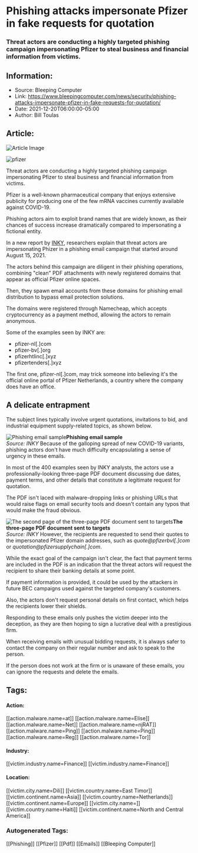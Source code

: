 # Phishing attacks impersonate Pfizer in fake requests for quotation
### Threat actors are conducting a highly targeted phishing campaign impersonating Pfizer to steal business and financial information from victims.

## Information:
+ Source: Bleeping Computer
+ Link: https://www.bleepingcomputer.com/news/security/phishing-attacks-impersonate-pfizer-in-fake-requests-for-quotation/
+ Date: 2021-12-20T06:00:00-05:00
+ Author: Bill Toulas


## Article:
![Article Image](pfizer)

![pfizer](https://www.bleepstatic.com/content/hl-images/2021/12/17/pfizer.jpg?rand=737780822)


Threat actors are conducting a highly targeted phishing campaign impersonating Pfizer to steal business and financial information from victims.


Pfizer is a well-known pharmaceutical company that enjoys extensive publicity for producing one of the few mRNA vaccines currently available against COVID-19.


Phishing actors aim to exploit brand names that are widely known, as their chances of success increase dramatically compared to impersonating a fictional entity.


In a new report by [INKY](https://www.inky.com/blog/fresh-phish-phishers-impersonate-pfizer-in-request-for-quotation-scam), researchers explain that threat actors are impersonating Phizer in a phishing email campaign that started around August 15, 2021.


The actors behind this campaign are diligent in their phishing operations, combining "clean" PDF attachments with newly registered domains that appear as official Pfizer online spaces.


Then, they spawn email accounts from these domains for phishing email distribution to bypass email protection solutions.


The domains were registered through Namecheap, which accepts cryptocurrency as a payment method, allowing the actors to remain anonymous.


Some of the examples seen by INKY are:


* pfizer-nl[.]com
* pfizer-bv[.]org
* pfizerhtlinc[.]xyz
* pfizertenders[.]xyz

The first one, pfizer-nl[.]com, may trick someone into believing it's the official online portal of Pfizer Netherlands, a country where the company does have an office.


A delicate entrapment
---------------------


The subject lines typically involve urgent quotations, invitations to bid, and industrial equipment supply-related topics, as shown below.



![Phishing email sample](https://www.bleepstatic.com/images/news/u/1220909/Phishing/second_sample.jpg)**Phishing email sample**  
*Source: INKY*
Because of the galloping spread of new COVID-19 variants, phishing actors don't have much difficulty encapsulating a sense of urgency in these emails.


In most of the 400 examples seen by INKY analysts, the actors use a professionally-looking three-page PDF document discussing due dates, payment terms, and other details that constitute a legitimate request for quotation.


The PDF isn't laced with malware-dropping links or phishing URLs that would raise flags on email security tools and doesn't contain any typos that would make the fraud obvious.



![The second page of the three-page PDF document sent to targets](https://www.bleepstatic.com/images/news/u/1220909/Phishing/PDF.jpg)**The three-page PDF document sent to targets**  
*Source: INKY*
However, the recipients are requested to send their quotes to the impersonated Pfizer domain addresses, such as *quote@pfizerbvl[.]com* or *quotation@pfizersupplychain[.]com*.


While the exact goal of the campaign isn't clear, the fact that payment terms are included in the PDF is an indication that the threat actors will request the recipient to share their banking details at some point.


If payment information is provided, it could be used by the attackers in future BEC campaigns used against the targeted company's customers.


Also, the actors don't request personal details on first contact, which helps the recipients lower their shields.


Responding to these emails only pushes the victim deeper into the deception, as they are then hoping to sign a lucrative deal with a prestigious firm.


When receiving emails with unusual bidding requests, it is always safer to contact the company on their regular number and ask to speak to the person.


If the person does not work at the firm or is unaware of these emails, you can ignore the requests and delete the emails.





## Tags:

#### Action:
[[action.malware.name=at]] [[action.malware.name=Elise]] [[action.malware.name=Net]] [[action.malware.name=njRAT]] [[action.malware.name=Ping]] [[action.malware.name=Ping]] [[action.malware.name=Reg]] [[action.malware.name=Tor]]

#### Industry:
[[victim.industry.name=Finance]] [[victim.industry.name=Finance]]

#### Location:
[[victim.city.name=Dili]] [[victim.country.name=East Timor]] [[victim.continent.name=Asia]] [[victim.country.name=Netherlands]] [[victim.continent.name=Europe]] [[victim.city.name=]] [[victim.country.name=Haiti]] [[victim.continent.name=North and Central America]]

### Autogenerated Tags:
[[Phishing]] [[Pfizer]] [[Pdf]] [[Emails]] [[Bleeping Computer]]

